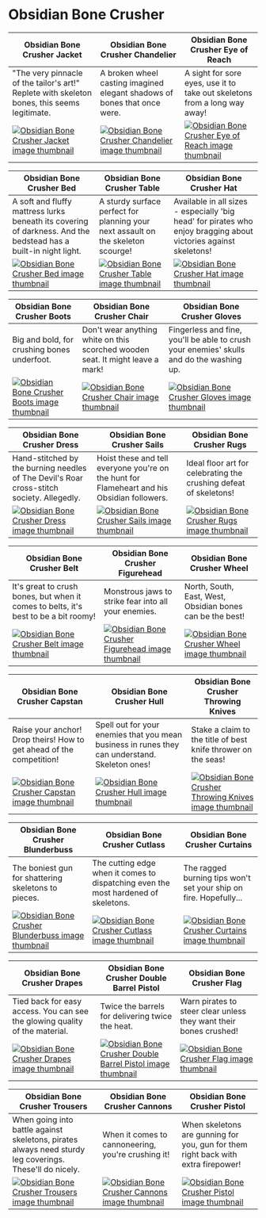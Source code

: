 # Obsidian Bone Crusher

| Obsidian Bone Crusher Jacket | Obsidian Bone Crusher Chandelier | Obsidian Bone Crusher Eye of Reach |
| ---------------------------- | -------------------------------- | ---------------------------------- |
| &quot;The very pinnacle of the tailor's art!&quot; Replete with skeleton bones, this seems legitimate. | A broken wheel casting imagined elegant shadows of bones that once were. | A sight for sore eyes, use it to take out skeletons from a long way away! |
| [![Obsidian Bone Crusher Jacket image thumbnail](https://seaofthieves.wiki.gg/images/6/65/Obsidian_Bone_Crusher_Jacket.png)](https://seaofthieves.wiki.gg/wiki/Obsidian_Bone_Crusher_Jacket) | [![Obsidian Bone Crusher Chandelier image thumbnail](https://seaofthieves.wiki.gg/images/7/70/Obsidian_Bone_Crusher_Chandelier.png)](https://seaofthieves.wiki.gg/wiki/Obsidian_Bone_Crusher_Chandelier) | [![Obsidian Bone Crusher Eye of Reach image thumbnail](https://seaofthieves.wiki.gg/images/f/f6/Obsidian_Bone_Crusher_Eye_of_Reach.png)](https://seaofthieves.wiki.gg/wiki/Obsidian_Bone_Crusher_Eye_of_Reach) |

| Obsidian Bone Crusher Bed | Obsidian Bone Crusher Table | Obsidian Bone Crusher Hat |
| ------------------------- | --------------------------- | ------------------------- |
| A soft and fluffy mattress lurks beneath its covering of darkness. And the bedstead has a built-in night light. | A sturdy surface perfect for planning your next assault on the skeleton scourge! | Available in all sizes - especially 'big head' for pirates who enjoy bragging about victories against skeletons! |
| [![Obsidian Bone Crusher Bed image thumbnail](https://seaofthieves.wiki.gg/images/4/4e/Obsidian_Bone_Crusher_Bed.png)](https://seaofthieves.wiki.gg/wiki/Obsidian_Bone_Crusher_Bed) | [![Obsidian Bone Crusher Table image thumbnail](https://seaofthieves.wiki.gg/images/f/f0/Obsidian_Bone_Crusher_Table.png)](https://seaofthieves.wiki.gg/wiki/Obsidian_Bone_Crusher_Table) | [![Obsidian Bone Crusher Hat image thumbnail](https://seaofthieves.wiki.gg/images/6/6a/Obsidian_Bone_Crusher_Hat.png)](https://seaofthieves.wiki.gg/wiki/Obsidian_Bone_Crusher_Hat) |

| Obsidian Bone Crusher Boots | Obsidian Bone Crusher Chair | Obsidian Bone Crusher Gloves |
| --------------------------- | --------------------------- | ---------------------------- |
| Big and bold, for crushing bones underfoot. | Don't wear anything white on this scorched wooden seat. It might leave a mark! | Fingerless and fine, you'll be able to crush your enemies' skulls and do the washing up. |
| [![Obsidian Bone Crusher Boots image thumbnail](https://seaofthieves.wiki.gg/images/7/70/Obsidian_Bone_Crusher_Boots.png)](https://seaofthieves.wiki.gg/wiki/Obsidian_Bone_Crusher_Boots) | [![Obsidian Bone Crusher Chair image thumbnail](https://seaofthieves.wiki.gg/images/e/ec/Obsidian_Bone_Crusher_Chair.png)](https://seaofthieves.wiki.gg/wiki/Obsidian_Bone_Crusher_Chair) | [![Obsidian Bone Crusher Gloves image thumbnail](https://seaofthieves.wiki.gg/images/4/43/Obsidian_Bone_Crusher_Gloves.png)](https://seaofthieves.wiki.gg/wiki/Obsidian_Bone_Crusher_Gloves) |

| Obsidian Bone Crusher Dress | Obsidian Bone Crusher Sails | Obsidian Bone Crusher Rugs |
| --------------------------- | --------------------------- | -------------------------- |
| Hand-stitched by the burning needles of The Devil's Roar cross-stitch society. Allegedly. | Hoist these and tell everyone you're on the hunt for Flameheart and his Obsidian followers. | Ideal floor art for celebrating the crushing defeat of skeletons! |
| [![Obsidian Bone Crusher Dress image thumbnail](https://seaofthieves.wiki.gg/images/d/d7/Obsidian_Bone_Crusher_Dress.png)](https://seaofthieves.wiki.gg/wiki/Obsidian_Bone_Crusher_Dress) | [![Obsidian Bone Crusher Sails image thumbnail](https://seaofthieves.wiki.gg/images/f/f1/Obsidian_Bone_Crusher_Sails.png)](https://seaofthieves.wiki.gg/wiki/Obsidian_Bone_Crusher_Sails) | [![Obsidian Bone Crusher Rugs image thumbnail](https://seaofthieves.wiki.gg/images/b/b9/Obsidian_Bone_Crusher_Rugs.png)](https://seaofthieves.wiki.gg/wiki/Obsidian_Bone_Crusher_Rugs) |

| Obsidian Bone Crusher Belt | Obsidian Bone Crusher Figurehead | Obsidian Bone Crusher Wheel |
| -------------------------- | -------------------------------- | --------------------------- |
| It's great to crush bones, but when it comes to belts, it's best to be a bit roomy! | Monstrous jaws to strike fear into all your enemies. | North, South, East, West, Obsidian bones can be the best! |
| [![Obsidian Bone Crusher Belt image thumbnail](https://seaofthieves.wiki.gg/images/d/dc/Obsidian_Bone_Crusher_Belt.png)](https://seaofthieves.wiki.gg/wiki/Obsidian_Bone_Crusher_Belt) | [![Obsidian Bone Crusher Figurehead image thumbnail](https://seaofthieves.wiki.gg/images/0/09/Obsidian_Bone_Crusher_Figurehead.png)](https://seaofthieves.wiki.gg/wiki/Obsidian_Bone_Crusher_Figurehead) | [![Obsidian Bone Crusher Wheel image thumbnail](https://seaofthieves.wiki.gg/images/7/7f/Obsidian_Bone_Crusher_Wheel.png)](https://seaofthieves.wiki.gg/wiki/Obsidian_Bone_Crusher_Wheel) |

| Obsidian Bone Crusher Capstan | Obsidian Bone Crusher Hull | Obsidian Bone Crusher Throwing Knives |
| ----------------------------- | -------------------------- | ------------------------------------- |
| Raise your anchor! Drop theirs! How to get ahead of the competition! | Spell out for your enemies that you mean business in runes they can understand. Skeleton ones! | Stake a claim to the title of best knife thrower on the seas! |
| [![Obsidian Bone Crusher Capstan image thumbnail](https://seaofthieves.wiki.gg/images/1/18/Obsidian_Bone_Crusher_Capstan.png)](https://seaofthieves.wiki.gg/wiki/Obsidian_Bone_Crusher_Capstan) | [![Obsidian Bone Crusher Hull image thumbnail](https://seaofthieves.wiki.gg/images/3/3a/Obsidian_Bone_Crusher_Hull.png)](https://seaofthieves.wiki.gg/wiki/Obsidian_Bone_Crusher_Hull) | [![Obsidian Bone Crusher Throwing Knives image thumbnail](https://seaofthieves.wiki.gg/images/4/4b/Obsidian_Bone_Crusher_Throwing_Knives.png)](https://seaofthieves.wiki.gg/wiki/Obsidian_Bone_Crusher_Throwing_Knives) |

| Obsidian Bone Crusher Blunderbuss | Obsidian Bone Crusher Cutlass | Obsidian Bone Crusher Curtains |
| --------------------------------- | ----------------------------- | ------------------------------ |
| The boniest gun for shattering skeletons to pieces. | The cutting edge when it comes to dispatching even the most hardened of skeletons. | The ragged burning tips won't set your ship on fire. Hopefully... |
| [![Obsidian Bone Crusher Blunderbuss image thumbnail](https://seaofthieves.wiki.gg/images/7/7c/Obsidian_Bone_Crusher_Blunderbuss.png)](https://seaofthieves.wiki.gg/wiki/Obsidian_Bone_Crusher_Blunderbuss) | [![Obsidian Bone Crusher Cutlass image thumbnail](https://seaofthieves.wiki.gg/images/c/cc/Obsidian_Bone_Crusher_Cutlass.png)](https://seaofthieves.wiki.gg/wiki/Obsidian_Bone_Crusher_Cutlass) | [![Obsidian Bone Crusher Curtains image thumbnail](https://seaofthieves.wiki.gg/images/c/ca/Obsidian_Bone_Crusher_Curtains.png)](https://seaofthieves.wiki.gg/wiki/Obsidian_Bone_Crusher_Curtains) |

| Obsidian Bone Crusher Drapes | Obsidian Bone Crusher Double Barrel Pistol | Obsidian Bone Crusher Flag |
| ---------------------------- | ------------------------------------------ | -------------------------- |
| Tied back for easy access. You can see the glowing quality of the material. | Twice the barrels for delivering twice the heat. | Warn pirates to steer clear unless they want their bones crushed! |
| [![Obsidian Bone Crusher Drapes image thumbnail](https://seaofthieves.wiki.gg/images/3/38/Obsidian_Bone_Crusher_Drapes.png)](https://seaofthieves.wiki.gg/wiki/Obsidian_Bone_Crusher_Drapes) | [![Obsidian Bone Crusher Double Barrel Pistol image thumbnail](https://seaofthieves.wiki.gg/images/7/7a/Obsidian_Bone_Crusher_Double_Barrel_Pistol.png)](https://seaofthieves.wiki.gg/wiki/Obsidian_Bone_Crusher_Double_Barrel_Pistol) | [![Obsidian Bone Crusher Flag image thumbnail](https://seaofthieves.wiki.gg/images/d/d4/Obsidian_Bone_Crusher_Flag.png)](https://seaofthieves.wiki.gg/wiki/Obsidian_Bone_Crusher_Flag) |

| Obsidian Bone Crusher Trousers | Obsidian Bone Crusher Cannons | Obsidian Bone Crusher Pistol |
| ------------------------------ | ----------------------------- | ---------------------------- |
| When going into battle against skeletons, pirates always need sturdy leg coverings. These'll do nicely. | When it comes to cannoneering, you're crushing it! | When skeletons are gunning for you, gun for them right back with extra firepower! |
| [![Obsidian Bone Crusher Trousers image thumbnail](https://seaofthieves.wiki.gg/images/e/e6/Obsidian_Bone_Crusher_Trousers.png)](https://seaofthieves.wiki.gg/wiki/Obsidian_Bone_Crusher_Trousers) | [![Obsidian Bone Crusher Cannons image thumbnail](https://seaofthieves.wiki.gg/images/6/65/Obsidian_Bone_Crusher_Cannons.png)](https://seaofthieves.wiki.gg/wiki/Obsidian_Bone_Crusher_Cannons) | [![Obsidian Bone Crusher Pistol image thumbnail](https://seaofthieves.wiki.gg/images/4/4d/Obsidian_Bone_Crusher_Pistol.png)](https://seaofthieves.wiki.gg/wiki/Obsidian_Bone_Crusher_Pistol) |
